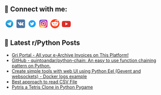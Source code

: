 ## 🔎 Connect with me:
[<img src="https://github.com/bullbesh/bullbesh/blob/main/images/Telegram.png" width="32" height="32" />](https://t.me/bullbesh)
[<img src="https://github.com/bullbesh/bullbesh/blob/main/images/VK.png" width="32" height="32" />](https://vk.com/bullbesh)
[<img src="https://github.com/bullbesh/bullbesh/blob/main/images/Twitter.png" width="32" height="32" />](https://twitter.com/bullbesh1)
[<img src="https://github.com/bullbesh/bullbesh/blob/main/images/Instagram.png" width="32" height="32" />](https://www.instagram.com/bullbesh)
[<img src="https://github.com/bullbesh/bullbesh/blob/main/images/Reddit.png" width="32" height="32" />](https://www.reddit.com/user/bullbesh)
[<img src="https://github.com/bullbesh/bullbesh/blob/main/images/YouTube.png" width="32" height="32" />](https://www.youtube.com/channel/UCtfjRs6uzgq5mfm8S06WTcg)

## 📕 Latest r/Python Posts
<!-- BLOG-POST-LIST:START -->
- [Gri Portal - All your e-Archive Invoices on This Platform!](https://www.reddit.com/r/Python/comments/xj7lre/gri_portal_all_your_earchive_invoices_on_this/)
- [GitHub - quintoandar/python-chain: An easy to use function chaining pattern on Python.](https://www.reddit.com/r/Python/comments/xj74wr/github_quintoandarpythonchain_an_easy_to_use/)
- [Create simple tools with web UI using Python Eel &lpar;Gevent and websockets&rpar; - Docker logs example](https://www.reddit.com/r/Python/comments/xj6tl6/create_simple_tools_with_web_ui_using_python_eel/)
- [Best approach to read CSV File](https://www.reddit.com/r/Python/comments/xj5jct/best_approach_to_read_csv_file/)
- [Pytris a Tetris Clone in Python Pygame](https://www.reddit.com/r/Python/comments/xj4myo/pytris_a_tetris_clone_in_python_pygame/)
<!-- BLOG-POST-LIST:END -->
